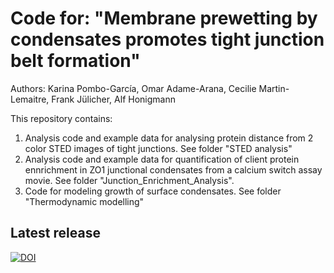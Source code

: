 # Code for: "Membrane prewetting by condensates promotes tight junction belt formation"
Authors: Karina Pombo-García, Omar Adame-Arana, Cecilie Martin-Lemaitre, Frank Jülicher, Alf Honigmann

This repository contains:
1. Analysis code and example data for analysing protein distance from 2 color STED images of tight junctions. See folder "STED analysis"
2. Analysis code and example data for quantification of client protein ennrichment in ZO1 junctional condensates from a calcium switch assay movie. See folder "Junction_Enrichment_Analysis". 
3. Code for modeling growth of surface condensates. See folder "Thermodynamic modelling"

## Latest release
[![DOI](https://zenodo.org/badge/797815971.svg)](https://zenodo.org/doi/10.5281/zenodo.11174400)
